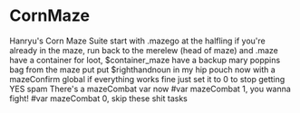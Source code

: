 # CornMaze
Hanryu's Corn Maze Suite
start with .mazego at the halfling
if you're already in the maze, run back to the merelew (head of maze) and .maze
have a container for loot, $container_maze
have a backup mary poppins bag from the maze
  put put $righthandnoun in my hip pouch
now with a mazeConfirm global
  if everything works fine just set it to 0 to stop getting YES spam
There's a mazeCombat var now
  #var mazeCombat 1, you wanna fight!
  #var mazeCombat 0, skip these shit tasks